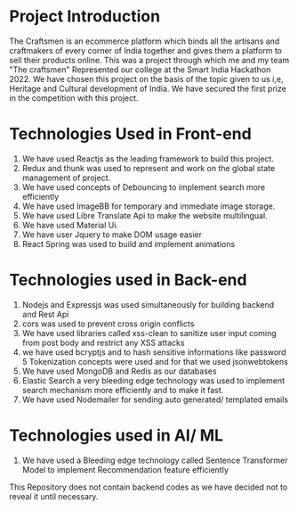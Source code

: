 # Project Introduction
The Craftsmen is an ecommerce platform which binds all the artisans and craftmakers of every corner of India together and gives them a platform to sell their products online. 
This was a project through which me and my team "The craftsmen" Represented our college at the Smart India Hackathon 2022. We have chosen this project on the basis of the topic given to us i,e, Heritage and Cultural development of India. 
We have secured the first prize in the competition with this project.

# Technologies Used in Front-end
1. We have used Reactjs as the leading framework to build this project.
2. Redux and thunk was used to represent and work on the global state management of project. 
3. We have used concepts of Debouncing to implement search more efficiently
4. We have used ImageBB for temporary and immediate image storage.
5. We have used Libre Translate Api to make the website multilingual.
6. We have used Material Ui.
7. We have user Jquery to make DOM usage easier
8. React Spring was used to build and implement animations

# Technologies used in Back-end
1. Nodejs and Expressjs was used simultaneously for building backend and Rest Api
2. cors was used to prevent cross origin conflicts
3. We have used libraries called xss-clean to sanitize user input coming from post body and restrict any XSS attacks
4. we have used bcryptjs and to hash sensitive informations like password
5  Tokenization concepts were used and for that we used jsonwebtokens
6. We have used MongoDB and Redis as our databases
7. Elastic Search a very bleeding edge technology was used to implement search mechanism more efficiently and to make it fast.
8. We have used Nodemailer for sending auto generated/ templated emails


# Technologies used in AI/ ML
1. We have used a Bleeding edge technology called Sentence Transformer Model to implement Recommendation feature efficiently


This Repository does not contain backend codes as we have decided not to reveal it until necessary.
